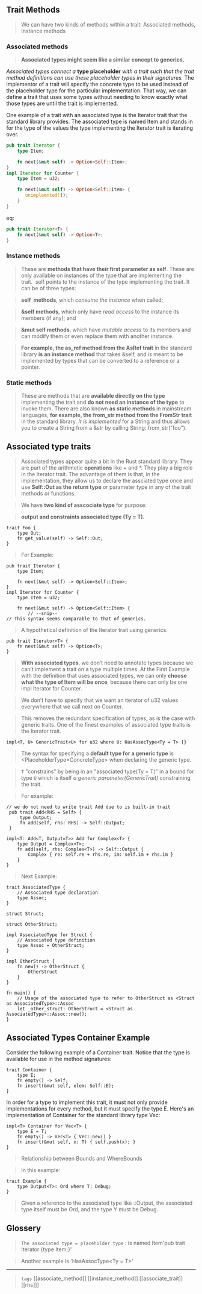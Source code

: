
## Trait Methods

> We can have two kinds of methods within a trait: Associated methods, Instance methods

### Associated methods

> **Associated types might seem like a similar concept to generics.**

*Associated types connect a* **type placeholder** *with a trait such that the trait method definitions can use these placeholder types in their signatures.* The implementor of a trait will specify the concrete type to be used instead of the placeholder type for the particular implementation. That way, we can define a trait that uses some types without needing to know exactly what those types are until the trait is implemented.

One example of a trait with an associated type is the Iterator trait that the standard library provides. The associated type is named Item and stands in for the type of the values the type implementing the Iterator trait is iterating over. 

```rust
pub trait Iterator {
    type Item;

    fn next(&mut self) -> Option<Self::Item>;
}
impl Iterator for Counter {
    type Item = u32;

    fn next(&mut self) -> Option<Self::Item> {
       unimplemnted!();
    }
}
```
eq:

```rust
pub trait Iterator<T> {
    fn next(&mut self) -> Option<T>;
}
```

### Instance methods

> These are **methods that have their first parameter as self**. These are only available on instances of the type that are implementing the trait.  self points to the instance of the type implementing the trait. 
> It can be of three types:

> **self  methods**, which *consume the instance* when called; 

> **&self methods**, which only have *read access* to the instance its members (if any); and 

> **&mut self methods**, which have *mutable access* to its members and can modify them or even replace them with another instance. 

> **For example, the as_ref method from the AsRef trait** in the standard library **is an instance method** that takes &self, and is meant to be implemented by types that can be converted to a reference or a pointer.


### Static methods

> These are methods that are **available directly on the type** implementing the trait and **do not need an instance of the type** to invoke them. There are also known **as static methods** in mainstream languages, **for example, the from_str method from the FromStr trait** in the standard library. *It is implemented* for a String and thus allows you to create a String from a &str by calling String::from_str("foo").



## Associated type traits


> Associated types appear quite a bit in the Rust standard library. They are part of the arithmetic **operations** like + and *. They play a big role in the Iterator trait.
> The advantage of them is that, in the implementation, they allow us to declare the assciated type once and use **Self::Out as the return type** or parameter type in any of the trait methods or functions.

> We have **two kind of asscociate type** for purpose:

> **output and constraints associated type (Ty = T).**

```rust,no_run,compile_fail
trait Foo {
    type Out;
    fn get_value(self) -> Self::Out;
}

```

> For Example:

```rust,no_run,compile_fail
pub trait Iterator {
    type Item;

    fn next(&mut self) -> Option<Self::Item>;
}
impl Iterator for Counter {
    type Item = u32;

    fn next(&mut self) -> Option<Self::Item> {
        // --snip--
//-This syntax seems comparable to that of generics. 
```

> A hypothetical definition of the Iterator trait using generics.

```rust,no_run,compile_fail
pub trait Iterator<T> {
    fn next(&mut self) -> Option<T>;
}
```

> **With associated types**, we don’t need to annotate types because we can’t implement a trait on a type multiple times.  At the First Example with the definition that uses associated types, we can only **choose what the type of Item will be once**, because there can only be one impl Iterator for Counter. 

> We don’t have to specify that we want an iterator of u32 values everywhere that we call next on Counter.

> This removes the redundant specification of types, as is the case with generic traits. One of the finest examples of associated type traits is the Iterator trait.

```rust,no_run,compile_fail
impl<T, U> GenericTrait<U> for u32 where U: HasAssocType<Ty = T> {}
```

> The syntax for specifying a **default type for a generic type** is <PlaceholderType=ConcreteType> when declaring the generic type.

> `T` "constrains" by being in an "associated type(Ty = T)" in a bound for type `U` which is itself *a generic parameter(GenericTrait)* constraining the trait.

> For example:

```rust,no_run,compile_fail
// we do not need to write trait Add due to is built-in trait
 pub trait Add<RHS = Self> {
     type Output;
     fn add(self, rhs: RHS) -> Self::Output;
 }

impl<T: Add<T, Output=T>> Add for Complex<T> {
    type Output = Complex<T>;
    fn add(self, rhs: Complex<T>) -> Self::Output {
        Complex { re: self.re + rhs.re, im: self.im + rhs.im }
    }
}
```

> Next Example:

```rust,no_run,compile_fail
trait AssociatedType {
    // Associated type declaration
    type Assoc;
}

struct Struct;

struct OtherStruct;

impl AssociatedType for Struct {
    // Associated type definition
    type Assoc = OtherStruct;
}

impl OtherStruct {
    fn new() -> OtherStruct {
        OtherStruct
    }
}

fn main() {
    // Usage of the associated type to refer to OtherStruct as <Struct as AssociatedType>::Assoc
    let _other_struct: OtherStruct = <Struct as AssociatedType>::Assoc::new();
}
```

## Associated Types Container Example

Consider the following example of a Container trait. Notice that the type is available for use in the method signatures:

```rust,no_run,compile_fail
trait Container {
    type E;
    fn empty() -> Self;
    fn insert(&mut self, elem: Self::E);
}
```

In order for a type to implement this trait, it must not only provide implementations for every method, but it must specify the type E. Here's an implementation of Container for the standard library type Vec:

```rust,no_run,compile_fail
impl<T> Container for Vec<T> {
    type E = T;
    fn empty() -> Vec<T> { Vec::new() }
    fn insert(&mut self, x: T) { self.push(x); }
}
```

> Relationship between Bounds and WhereBounds

> In this example:

```rust,no_run,compile_fail
trait Example {
    type Output<T>: Ord where T: Debug;
}
```

> Given a reference to the associated type like <X as Example>::Output<Y>, the associated type itself must be Ord, and the type Y must be Debug.

## Glossery

> `The associated type = placeholder type` :  is named Item'pub trait Iterator {type Item;}'

>  Another example is 'HasAssocType<Ty = T>'  

---

> `tags` [[associate_method]] [[instance_method]] [[associate_trait]] [[rhs]]]
